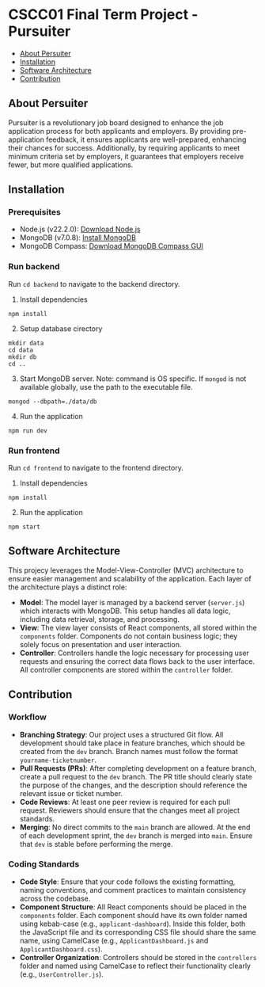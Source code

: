 # CSCC01 Final Term Project - Pursuiter

- [About Persuiter](#about-persuiter)
- [Installation](#installation)
- [Software Architecture](#software-architecture)
- [Contribution](#contribution)

## About Persuiter
Pursuiter is a revolutionary job board designed to enhance the job application process for both applicants and employers. By providing pre-application feedback, it ensures applicants are well-prepared, enhancing their chances for success. Additionally, by requiring applicants to meet minimum criteria set by employers, it guarantees that employers receive fewer, but more qualified applications.

## Installation
### Prerequisites
- Node.js (v22.2.0): [Download Node.js](https://nodejs.org/en/download/package-manager)
- MongoDB (v7.0.8): [Install MongoDB](https://www.mongodb.com/docs/manual/administration/install-community/)
- MongoDB Compass: [Download MongoDB Compass GUI](https://www.mongodb.com/try/download/atlascli)

### Run backend
Run `cd backend` to navigate to the backend directory. 
1. Install dependencies
```
npm install
```
2. Setup database cirectory
```
mkdir data
cd data
mkdir db
cd ..
```
3. Start MongoDB server. Note: command is OS specific. If `mongod` is not available globally, use the path to the executable file. 
```
mongod --dbpath=./data/db
```
4. Run the application
```
npm run dev
```

### Run frontend
Run `cd frontend` to navigate to the frontend directory.
1. Install dependencies
```
npm install
```
2. Run the application
```
npm start
```

## Software Architecture
This projecy leverages the Model-View-Controller (MVC) architecture to ensure easier management and scalability of the application. Each layer of the architecture plays a distinct role:
- **Model**: The model layer is managed by a backend server (`server.js`) which interacts with MongoDB. This setup handles all data logic, including data retrieval, storage, and processing.
- **View**: The view layer consists of React components, all stored within the `components` folder. Components do not contain business logic; they solely focus on presentation and user interaction.
- **Controller**: Controllers handle the logic necessary for processing user requests and ensuring the correct data flows back to the user interface. All controller components are stored within the `controller` folder.

## Contribution
### Workflow
- **Branching Strategy**: Our project uses a structured Git flow. All development should take place in feature branches, which should be created from the `dev` branch. Branch names must follow the format `yourname-ticketnumber`.
- **Pull Requests (PRs)**: After completing development on a feature branch, create a pull request to the `dev` branch. The PR title should clearly state the purpose of the changes, and the description should reference the relevant issue or ticket number.
- **Code Reviews**: At least one peer review is required for each pull request. Reviewers should ensure that the changes meet all project standards.
- **Merging**: No direct commits to the `main` branch are allowed. At the end of each development sprint, the `dev` branch is merged into `main`. Ensure that `dev` is stable before performing the merge.

### Coding Standards
- **Code Style**: Ensure that your code follows the existing formatting, naming conventions, and comment practices to maintain consistency across the codebase.
- **Component Structure**: All React components should be placed in the `components` folder. Each component should have its own folder named using kebab-case (e.g., `applicant-dashboard`). Inside this folder, both the JavaScript file and its corresponding CSS file should share the same name, using CamelCase (e.g., `ApplicantDashboard.js` and `ApplicantDashboard.css`).
- **Controller Organization**: Controllers should be stored in the `controllers` folder and named using CamelCase to reflect their functionality clearly (e.g., `UserController.js`).